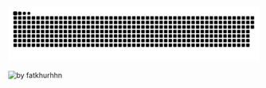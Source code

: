 <!-- snake graph -->
<div align="center">
  <picture>
    <source media="(prefers-color-scheme: dark)" srcset="https://github.com/tuan4576/tuan4576/blob/main/github-contribution-grid-snake-dark.svg" />
    <source media="(prefers-color-scheme: light), (prefers-color-scheme: no-preference)" srcset="https://github.com/tuan4576/tuan4576/blob/main/github-contribution-grid-snake.svg" />
    <img src="https://github.com/tuan4576/tuan4576/blob/main/github-contribution-grid-snake.svg" alt="github-snake" />
  </picture>
</div>
<br>
<div align="left">
  <img src="https://github-readme-activity-graph.vercel.app/graph?username=tuan4576&theme=github-compact&radius=16" height="auto" alt="by fatkhurhhn"/>







